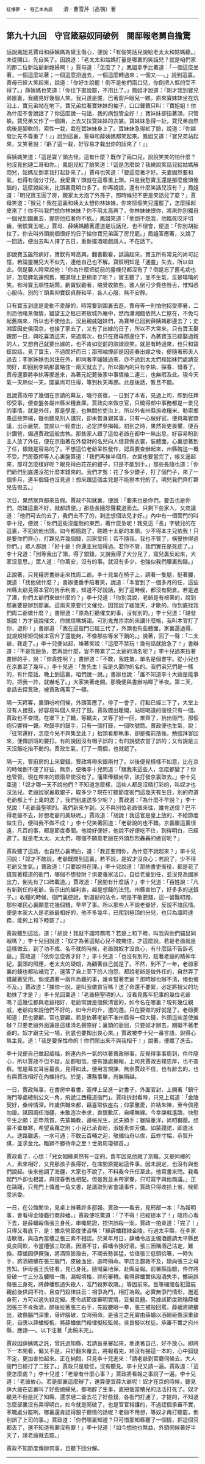 

`紅樓夢 ‧ 程乙本為底`　　清 ‧ 曹雪芹（高鶚）著

* * *

## 第九十九回　守官箴惡奴同破例　閱邸報老舅自擔驚

話說鳳姐見賈母和薛姨媽為黛玉傷心，便說：「有個笑話兒說給老太太和姑媽聽。」未從開口，先自笑了。因說道：「老太太和姑媽打量是哪裏的笑話兒？就是咱們家的那二位新姑爺新媳婦啊！」賈母道：「怎麼了？」鳳姐拿手比著道：「一個這麼坐著，一個這麼站著；一個這麼扭過去，一個這麼轉過來；一個又──。」說到這裏，賈母已經大笑起來，說道：「你好生說罷！倒不是他們兩口兒，你倒把人慪的受不得了。」薛姨媽也笑道：「你往下直說罷，不用比了。」鳳姐才說道：「剛才我到寶兄弟屋裏，我聽見好幾個人笑。我只道是誰，巴著窗戶眼兒一瞧，原來寶妹妹坐在炕沿上，寶兄弟站在地下。寶兄弟拉著寶妹妹的袖子，口口聲聲只叫：『寶姐姐！你為什麼不會說話了？你這麼說一句話，我的病包管全好！』寶妹妹卻扭著頭，只管躲。寶兄弟又作了一個揖，上去又拉寶妹妹的衣裳。寶妹妹急得一扯，寶兄弟自然病後是腳軟的，索性一栽，栽在寶妹妹身上了。寶妹妹急得紅了臉，說道：『你越發比先不尊重了！』」說到這裏，賈母和薛姨媽都笑起來。鳳姐又道：「寶兄弟站起來，又笑著說：『虧了這一栽，好容易才栽出你的話來了！』」

薛姨媽笑道：「這是寶丫頭古怪。這有什麼？既作了兩口兒，說說笑笑的怕什麼？他沒見他璉二哥和你。」鳳姐兒紅了臉笑道：「這是怎麼說？我繞說笑話兒給姑媽解悶兒，姑媽反倒拿我打起卦來了。」賈母也笑道：「要這麼著才好。夫妻固然要和氣，也得有個分寸兒。我愛寶丫頭就在這尊重上頭。只是我愁寶玉還是那麼傻頭傻腦的，這麼說起來，比頭裏竟明白多了。你再說說，還有什麼笑話兒沒有？」鳳姐道：「明兒寶玉圓了房，親家太太抱了外孫子，那時候兒不更是笑話兒了麼？」賈母笑道：「猴兒！我在這裏和姨太太想你林妹妹，你來慪個笑兒還罷了，怎麼臊起皮來了！你不叫我們想你林妹妹？你不用太高興了，你林妹妹恨你，將來你別獨自一個兒到園裏去，提防他拉著你不依。」鳳姐笑道：「他倒不怨我，他臨死咬牙切齒，倒恨寶玉呢。」賈母、薛姨媽聽著還道是玩話兒，也不理會，便道：「你別胡扯拉了。你去叫外頭挑個很好的日子給你寶兄弟圓了房兒罷。」鳳姐答應著，又說了一回話，便出去叫人擇了吉日，重新擺酒唱戲請人，不在話下。

卻說寶玉雖然病好，寶釵有時高興，翻書觀看，談論起來，寶玉所有常見的尚可記憶，若論靈機兒大不似先，連他自己也不解。寶釵明知是「通靈」失去，所以如此。倒是襲人時常說他：「你為什麼把從前的靈機兒都沒有了？倒是忘了舊毛病也好，怎麼脾氣還照舊，獨道理上更糊塗了呢？」寶玉聽了，並不生氣，反是嘻嘻的笑。有時寶玉順性胡鬧，虧寶釵勸著，略覺收歛些。襲人倒可少費些唇舌，惟知悉心服侍。別的丫頭素仰寶釵貞靜和平，各人心服，無不安靜。

只有寶玉到底是愛動不愛靜的，時常要到園裏去逛。賈母等一則怕他招受寒暑，二則恐他睹景傷情，雖黛玉之柩已寄放城外庵中，然而瀟湘館依然人亡屋在，不免勾起舊病來，所以也不使他去。況且親戚姐妹們，為寶琴已回到薛姨媽那邊去了；史湘雲因史侯回京，也接了家去了，又有了出嫁的日子，所以不大常來，只有寶玉娶親那一日，與吃喜酒這天，來過兩次，也只在寶母那邊住下，為著寶玉已經娶過親的人，又想自己就要出嫁的，也不肯如從前的詼諧談笑。就是有時過來，也只和寶釵說話，見了寶玉，不過問好而已；那邢岫煙卻是因迎春出嫁之後，便隨著邢夫人過去；李家姊妹也另住在外，即同著李嬸娘過來，亦不過到太太們和姐妹們處請安問好，即回到李紈那裏略住一兩天就去了。所以園內的只有李紈、探春、惜春了。賈母還要將李紈等挪進來，為著元妃薨後家中事情接二連三，也無暇及此。現今天氣一天熱似一天，園裏尚可住得，等到秋天再挪。此是後話，暫且不題。

且說賈政帶了幾個在京請的幕友，曉行夜宿，一日到了本省，見過上司，即到任拜印受事，便查盤各屬州縣米糧倉庫。賈政向來做京官，只曉得郎中事務都是一景兒的事情。就是外任，原是學差，也無關於吏治上，所以外省州縣拆收糧米、勒索鄉愚這些弊端，雖也聽見別人講究，卻未嘗身親其事，只有一心做好官。便與幕賓商議，出示嚴禁，並諭以一經查出，必定詳參揭報。初到之時，果然胥吏畏懼，便百計鑽營，偏遇賈政這般古執。那些家人跟了這位老爺在都中一無出息，好容易盼到主人放了外任，便在京指著在外發財的名兒向人借貸做衣裳，裝體面，心裏想著到了任，銀錢是容易的了。不想這位老爺呆性發作，認真要查辦起來，州縣餽送一概不受。門房簽押等人心裏盤算道：「我們再挨半個月，衣裳也要當完了，帳又逼起來，那可怎麼樣好呢？眼見得白花花的銀子，只是不能到手。」那些長隨也道：「你們爺們到底還沒花什麼本錢來的。我們才冤：花了多少銀子，打了個門子，來了一個多月，連半個錢也沒見過！想來跟這個主兒是不能撈本兒的了。明兒我們齊打夥兒告假去。」

次日，果然聚齊都來告假。賈政不知就裏，便說：「要來也是你們，要去也是你們，既嫌這裏不好，就都請便。」那些長隨怨聲載道而去。只剩下些家人，又商議道：「他們可去的去了，我們去不了的，到底想個法兒才好。」內中有一個管門的叫李十兒，便說：「你們這些沒能耐的東西，著什麼急呢！我見這「長」字號兒的在這裏，不犯給他出頭。如今都餓跑了，瞧瞧十太爺的本領，少不得本主兒依我！只是要你們齊心，打夥兒弄幾個錢，回家受用；若不隨我，我也不管了，橫豎拚得過你們。」眾人都說：「好十爺！你還主兒信得過。若你不管，我們實在是死症了。」李十兒道：「別等我出了頭，得了銀錢，又說我得了大分兒了，窩兒裏反起來，大家沒意思。」眾人道：「你萬安，沒有的事。就沒有多少，也強似我們腰裏掏錢。」

正說著，只見糧房書辦走來找周二爺。李十兒坐在椅子上，蹺著一隻腿，挺著腰，說道：「找他做什麼？」書辦便垂手陪著笑，說道：「本官到了一個多月的任，這些州縣太爺見得本官的告示利害，知道不好說話，到了這時候，都沒有開倉。若是過了漕，你們太爺們來做什麼的？」李十兒道：「你別混說，老爺是有根蒂的，說到那裏要是辦到那裏。這兩天原要行文催兌，因我說了緩幾天，才歇的。你到底找我們周二爺做什麼？」書辦道：「原為打聽催文的事，沒有別的。」李十兒道：「越發胡說！方才我說催文，你就信嘴胡謅。可別鬼鬼祟祟的來講什麼帳，我叫本官打了你，退你！」書辦道：「我在這衙門已經三代了，外頭也有些體面，家裏還過得，就規規矩矩伺候本官升了還能夠，不像那些等米下鍋的。」說著，回了一聲：「二太爺，我走了。」李十兒便站起，堆著笑說：「這麼不禁玩！幾句話就臉急了！」書辦道：「不是我臉急，若再說什麼，豈不帶累了二太爺的清名呢？」李十兒過來拉著書辦的手，說：「你貴姓啊？」書辦道：「不敢，我姓詹，單名是個會字。從小兒也在京裏混了幾年。」李十兒道：「詹先生！我是久聞你的名的。我們弟兄們是一樣的，有什麼話，晚上到這裏，咱們說一說。」書辦也說：「誰不知道李十大爺是能事的，把我一詐，就嚇毛了。」大家笑著走開。那晚便與書辦咕唧了半夜。第二天，拿話去探賈政，被賈政痛罵了一頓。

隔一天拜客，裏頭吩咐伺候，外頭答應了。停了一會子，打點已經三下了，大堂上沒有人接鼓，好容易叫個人來打了鼓。賈政踱出暖閣，站班喝道的衙役只有一個。賈政也不查問，在墀下上了轎，等轎夫，又等了好一回，來齊了，抬出衙門，那個炮只響得一聲。吹鼓亭的鼓手，只有一個打鼓，一個吹號筒。賈政便也生氣，說：「往常還好，怎麼今兒不齊集至此？」抬頭看那執事，卻是攙前落後。勉強拜客回來，便傳誤班的要打。有的說因沒有帽子誤的；有的說號衣當了誤的；又有說是三天沒飯吃抬不動的。賈政生氣，打了一兩個，也就罷了。

隔一天，管廚房的上來要錢，賈政將帶來銀兩付了。以後便覺樣樣不如意，比在京的時候倒不便了好些，無奈，便喚李十兒問道：「跟我來這些人，怎麼都變了？你也管管。現在帶來的銀兩早使沒有了。藩庫俸銀尚早，該打發京裏取去。」李十兒稟道：「奴才哪一天不說他們？不知道怎麼樣，這些人都是沒精打彩的，叫奴才也沒法兒。老爺說家裏取銀子，取多少？現在打聽節度衙門這幾天有生日，別的府道老爺都上千上萬的送了，我們到底送多少呢？」賈政道：「為什麼不早說？」李十兒說：「老爺最聖明的。我們新來乍到，又不與別位老爺很來往，誰肯送信？巴不得老爺不去，好想老爺的美缺呢。」賈政道：「胡說！我這官是皇上放的，不給節度做生日，便叫我不做不成！」李十兒笑著回道：「老爺說的也不錯。京裏離這裏很遠，凡百的事，都是節度奏聞。他說好便好，他說不好便吃不住，到得明白，已經遲了。就是老太太、太太們，哪個不願意老爺在外頭烈烈轟轟的做官呢？」

賈政聽了這話，也自然心裏明白，道：「我正要問你，為什麼不說起來？」李十兒回說：「奴才不敢說，老爺既問到這裏，若不說，是奴才沒良心；若說了，少不得老爺又生氣。」賈政道：「只要說得在理。」李十兒說道：「那些書吏衙役，都是花了錢買著糧道的衙門，哪個不想發財？俱要養家活口。自從老爺到任，並沒見為國家出力，倒先有了口碑載道。」賈政道：「民間有什麼話？」李十兒道：「百姓說：『凡有新到任的老爺，告示出的越利害，越是想錢的法兒。州縣害怕了，好多多的送銀子。』收糧的時候，衙門裏便說，新道爺的法令，明是不敢要錢，這一留難叨蹬，那些鄉民心裏願意花幾個錢，早早了事。所以那些人不說老爺好，反說不諳民情。便是本家大人是老爺最相好的，他不多幾年，已爬到極頂的分兒，也只為識時達務，能夠上和下睦罷了。」

賈政聽到這話，道：「胡說！我就不識時務嗎？若是上和下睦，叫我與他們貓鼠同眠嗎？」李十兒回說道：「奴才為著這點心兒不敢掩住，才這麼說。若是老爺就是這樣做去，到了功不成、名不就的時候，老爺說奴才沒良心，有什麼話不告訴老爺。」賈政道：「依你怎麼做才好？」李十兒道：「也沒有別的，趁著老爺的精神年紀，裏頭的照應，老太太的硬朗，為顧著自己就是了。不然，到不了一年，老爺家裏的錢也都貼補完了，還落了自上至下的人抱怨，都說老爺是做外任的，自然弄了錢藏著受用。倘或遇著一兩件為難的事，誰肯幫著老爺？那時辦也辦不清，悔也悔不及。」賈政道：「據你一說，是叫我做貪官嗎？送了命還不要緊，必定將祖父的功勳抹了才是？」李十兒回稟道：「老爺極聖明的人，沒看見舊年犯事的幾位老爺嗎？這幾位都與老爺相好，老爺常說是個做清官的，如今名在哪裏？現有幾位親戚，老爺向來說他們不好的，如今升的升，遷的遷。只在要做的好就是了。老爺要知道：民也要顧，官也要顧。若是依著老爺不准州縣得一個大錢，外頭這些差使誰辦？只要老爺外面還是這樣清名聲原好；裏頭的委屈，只要奴才辦去，關礙不著老爺的。奴才跟主兒一場，到底也要掏出良心來。」賈政被李十兒一番言語，說得心無主見，道：「我是要保性命的！你們鬧出來不與我相干！」說著，便踱了進去。

李十兒便自己做起威福，鉤連內外一氣的哄著賈政辦事，反覺得事事周到，件件隨心，所以賈政不但不疑，反都相信。便有幾處揭報，上司見賈政古樸忠厚，也不查察。惟是幕友耳目最長，見得如此，便用言規諫，無奈賈政不信，也有辭去的，也有與賈政相好在內維持的。於是，漕務事畢，尚無隕越。

一日，賈政無事，在書房中看書，簽押上呈進一封書子，外面官封，上開著「鎮守海門等處總制公文一角，飛遞江西糧道衙門」。賈政拆封看時，只見上寫道：「金陵契好，桑梓情深。昨歲供職來都，竊喜常依座右；仰蒙雅愛，許結朱陳，至今佩德勿諼。祗因調任海疆，未敢造次奉求，衷懷歉仄，自嘆無緣。今幸棨戟遙臨，快慰平生之願；正申燕賀，先蒙翰教，邊帳光生，武夫額手；雖隔重洋，尚叨樾蔭。想蒙不棄單寒，希望蔦蘿之附；小兒已承青盼，淑媛素仰芳儀。如蒙踐諾，即遣冰人。途路雖遙，一水可通；不敢云百輛之迎，敬備仙舟以俟，茲修寸幅，恭賀升祺，並求金允。臨穎不勝待命之至！世弟周瓊頓首。」

賈政看了，心想：「兒女姻緣果然有一定的。舊年因見他就了京職，又是同鄉的人，素來相好，又見那孩子長得好，在席間原提起這件事。因未說定，也沒有與他們說起。後來他調了海疆，大家也不說了。不料我今升任至此，他寫書來問。我看起門戶卻也相當，與探春倒也相配。但是我並未帶家眷，只可寫字與他商議。」正在躊躇，只見門上傳進一角文書，是議取到省會議事件，賈政只得收拾上省，候節度派委。

一日，在公館閒坐，見桌上推著許多邸報。賈政一一看去，見邢部一本：「為報明事，會看得金陵籍行商薛蟠。」賈政便吃驚道：「了不得！已經提本了！」隨用心看下去，是薛蟠毆傷張三身死，串囑屍證，捏供誤殺一案。賈政一拍桌道：「完了！」只得又看底下，是：據京營節度使咨稱：「緣薛蟠籍隸金陵，行過太平縣，在李家店歇宿，與店內當槽之張三素不相認。於某年月日，薛蟠令店主備酒邀請太平縣民吳良同飲，令當槽張三取酒。因酒不甘，薛蟠令換好酒。張三因稱酒己沽定，難換。薛蟠因伊撅強，將酒照臉潑去，不期去勢甚猛，恰值張三低頭拾箸，一時失手，將酒碗擲在張三腦門，皮破血出，逾時殞命。李店主趨救不及，隨向張三之母告知。伊母張王氏往看，見已身死，隨喊稟地保，赴縣呈報。前署縣詣驗，仵作將骨破一寸三分及腰眼一傷，漏報填格，詳府審轉。看得薛蟠實係潑酒失手，擲碗誤傷張三身死，將薛蟠照過失殺人，准鬥殺罪收贖。」等因前來。臣等細閱各犯證屍親前後供詞不符，且查鬥殺律註云：相爭為鬥，相打為毆。必實無爭鬥情形，邂逅身死，方可以過失殺定擬。應令該節度審明實情，妥擬具題。另據該節度疏稱薛蟠因張三不肯換酒，醉後拉著張三右手，先毆腰眼一拳，張三被毆回罵，薛蟠將碗擲出，致傷腦門深重，骨碎腦破，立時殞命。是張三之死實由薛蟠以酒碗砸傷深重致死，自應以薛蟠擬抵，將薛蟠依鬥殺律擬絞監候。吳良擬以杖徒。承審不實之府州縣，應請──。以下注著「此稿未完」。

賈政因薛姨媽之託，曾託過知縣，若請旨革審起來，牽連著自己，好不放心。即將下一本開看，偏又不是，只好翻來覆去，將報看完，終沒有接這一本的，心中狐疑不定，更加害怕起來。正在納悶，只見李十兒進來：「請老爺到官廳伺候去，大人衙門已經打了二鼓了。」賈政只是發怔，沒有聽見。李十兒又請一遍。賈政道：「這便怎麼處？」李十兒道：「老爺有什麼心事？」賈政將看報之事說了一遍。李十兒道：「老爺放心。若是部裏這麼辦了，還算便宜薛大爺呢！奴才在京的時候，聽見薛大爺在店裏叫了好些媳婦兒，都喝醉了生事，直把個當槽兒的活活打死了。奴才聽見不但是託了知縣，還求璉二爺去花了好些錢，各衙門打通了，才提的，不知道怎麼部裏沒有弄得明白。如今就是鬧破了，也是官官相護的，不過認個承審不實，革職處分罷咧，哪裏還肯認得銀子聽情的話呢？老爺不用想，等奴才再打聽罷，倒別誤了上司的事。」賈政道：「你們哪裏知道？只可惜那知縣聽了一個情，把這個官都丟了，還不知道有罪沒有罪！」李十兒道：「如今想他也無益，外頭伺候著好半天了，請老爺就去罷。」

賈政不知節度傳辦何事，且聽下回分解。

* * *

